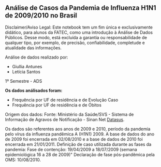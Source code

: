 <h2>Análise de Casos da Pandemia de Influenza H1N1 de 2009/2010 no Brasil</h2>

Disclaimer/Aviso Legal: Este notebook tem um fim única e exclusivamente didático, para alunos da FATEC, como uma introdução à Análise de Dados Públicos. Desse modo, está excluída a garantia ou responsabilidade de qualquer tipo, por exemplo, de precisão, confiabilidade, completude e atualidade das informações.

Análise de dados realizado por:
- Giullia Antunes
- Letícia Santos
 
 1º Semestre - ADS


**Os dados análisados foram:**
- Frequência por UF de residência e de Evolução Caso
- Frequência por UF de residência e de Óbitos

Origem dos dados: Fonte: Ministério da Saúde/SVS - Sistema de Informação de Agravos de Notificação - Sinan Net [Datasus](http://tabnet.datasus.gov.br/).

Os dados são referentes aos anos de 2009 e 2010, período da pandemia pelo vírus da influenza pandêmica A (H1N1) 2009.
A base de dados do ano de 2009 foi encerrada em 02/08/2010 e a base de dados de 2010 foi encerrada em 21/01/2011.
Definição de caso utilizada durante as fases da pandemia:
Fase de contenção: 19/04/2009 a 18/07/2009 (semana epidemiológica 16 a 28 de 2009)"
Declaração de fase pós-pandêmica pela OMS: 10/08/2010.


